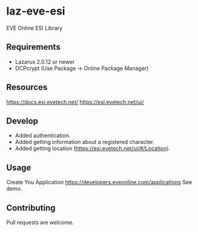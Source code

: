 # laz-eve-esi
EVE Online ESI Library

## Requirements
* Lazarus 2.0.12 or newer
* DCPcrypt (Use Package -> Online Package Manager)

## Resources
https://docs.esi.evetech.net/
https://esi.evetech.net/ui/

## Develop
* Added authentication.
* Added getting information about a registered character.
* Added getting location (https://esi.evetech.net/ui/#/Location).

## Usage
Create You Application https://developers.eveonline.com/applications
See demo.

## Contributing
Pull requests are welcome.

